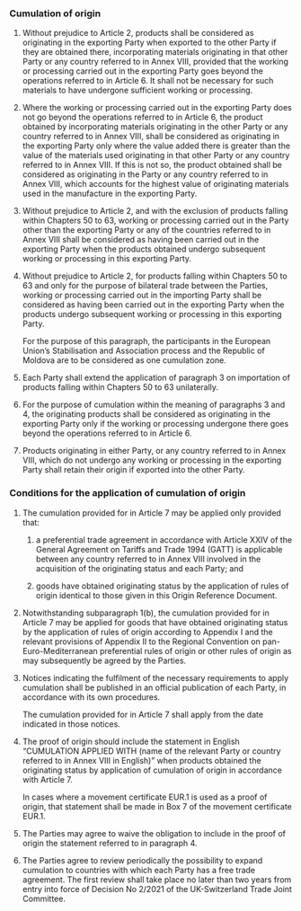 ### Cumulation of origin

1. Without prejudice to Article 2, products shall be considered as originating in the exporting Party when exported to the other Party if they are obtained there, incorporating materials originating in that other Party or any country referred to in Annex VIII, provided that the working or processing carried out in the exporting Party goes beyond the operations referred to in Article 6. It shall not be necessary for such materials to have undergone sufficient working or processing.

2. Where the working or processing carried out in the exporting Party does not go beyond the operations referred to in Article 6, the product obtained by incorporating materials originating in the other Party or any country referred to in Annex VIII, shall be considered as originating in the exporting Party only where the value added there is greater than the value of the materials used originating in that other Party or any country referred to in Annex VIII. If this is not so, the product obtained shall be considered as originating in the Party or any country referred to in Annex VIII, which accounts for the highest value of originating materials used in the manufacture in the exporting Party.

3. Without prejudice to Article 2, and with the exclusion of products falling within Chapters 50 to 63, working or processing carried out in the Party other than the exporting Party or any of the countries referred to in Annex VIII shall be considered as having been carried out in the exporting Party when the products obtained undergo subsequent working or processing in this exporting Party.

4. Without prejudice to Article 2, for products falling within Chapters 50 to 63 and only for the purpose of bilateral trade between the Parties, working or processing carried out in the importing Party shall be considered as having been carried out in the exporting Party when the products undergo subsequent working or processing in this exporting Party.

    For the purpose of this paragraph, the participants in the European Union’s Stabilisation and Association process and the Republic of Moldova are to be considered as one cumulation zone.

5. Each Party shall extend the application of paragraph 3 on importation of products falling within Chapters 50 to 63 unilaterally.

6. For the purpose of cumulation within the meaning of paragraphs 3 and 4, the originating products shall be considered as originating in the exporting Party only if the working or processing undergone there goes beyond the operations referred to in Article 6.

7. Products originating in either Party, or any country referred to in Annex VIII, which do not undergo any working or processing in the exporting Party shall retain their origin if exported into the other Party.

### Conditions for the application of cumulation of origin

1. The cumulation provided for in Article 7 may be applied only provided that:

   1. a preferential trade agreement in accordance with Article XXIV of the General Agreement on Tariffs and Trade 1994 (GATT) is applicable between any country referred to in Annex VIII involved in the acquisition of the originating status and each Party; and

   2. goods have obtained originating status by the application of rules of origin identical to those given in this Origin Reference Document.

2. Notwithstanding subparagraph 1(b), the cumulation provided for in Article 7 may be applied for goods that have obtained originating status by the application of rules of origin according to Appendix I and the relevant provisions of Appendix II to the Regional Convention on pan-Euro-Mediterranean preferential rules of origin or other rules of origin as may subsequently be agreed by the Parties. 

3. Notices indicating the fulfilment of the necessary requirements to apply cumulation shall be published in an official publication of each Party, in accordance with its own procedures.

    The cumulation provided for in Article 7 shall apply from the date indicated in those notices.

4. The proof of origin should include the statement in English “CUMULATION APPLIED WITH (name of the relevant Party or country referred to in Annex VIII in English)” when products obtained the originating status by application of cumulation of origin in accordance with Article 7.

    In cases where a movement certificate EUR.1 is used as a proof of origin, that statement shall be made in Box 7 of the movement certificate EUR.1.

5. The Parties may agree to waive the obligation to include in the proof of origin the statement referred to in paragraph 4. 

6. The Parties agree to review periodically the possibility to expand cumulation to countries with which each Party has a free trade agreement. The first review shall take place no later than two years from entry into force of Decision No 2/2021 of the UK-Switzerland Trade Joint Committee.

